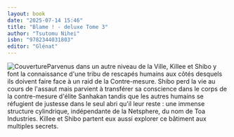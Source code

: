 ```yaml
---
layout: book
date: "2025-07-14 15:46"
title: "Blame ! - deluxe Tome 3"
author: "Tsutomu Nihei"
isbn: "9782344031803"
editor: "Glénat"
---
```

![Couverture](/img/9782344031803.jpeg)Parvenus dans un autre niveau de la Ville, Killee et Shibo y font la connaissance d'une tribu de rescapés humains aux côtés desquels ils doivent faire face à un raid de la Contre-mesure. Shibo perd la vie au cours de l'assaut mais parvient à transférer sa conscience dans le corps de la contre-mesure d'élite Sanhakan tandis que les autres humains se réfugient de justesse dans le seul abri qu'il leur reste : une immense structure cylindrique, indépendante de la Netsphere, du nom de Toa Industries. Killee et Shibo partent eux aussi explorer ce bâtiment aux multiples secrets.